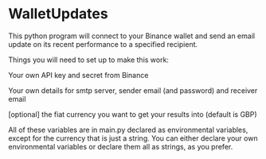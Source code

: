 # WalletUpdates

This python program will connect to your Binance wallet and send an email update on its recent performance to a specified recipient.

Things you will need to set up to make this work:

Your own API key and secret from Binance 

Your own details for smtp server, sender email (and password) and receiver email

[optional] the fiat currency you want to get your results into (default is GBP)

All of these variables are in main.py declared as environmental variables, except for the currency that is just a string. You can either declare your own environmental variables or declare them all as strings, as you prefer.
